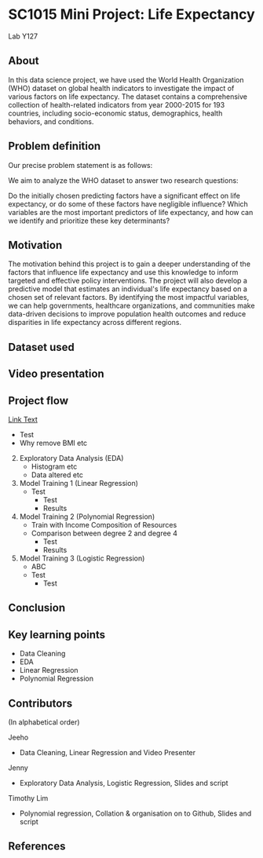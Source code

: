 # SC1015 Mini Project: Life Expectancy
Lab Y127 
## About

In this data science project, we have used the World Health Organization (WHO) dataset on global health indicators to investigate the impact of various factors on life expectancy. The dataset contains a comprehensive collection of health-related indicators from year 2000-2015 for 193 countries, including socio-economic status, demographics, health behaviors, and conditions.

## Problem definition

Our precise problem statement is as follows:

We aim to analyze the WHO dataset to answer two research questions:

Do the initially chosen predicting factors have a significant effect on life expectancy, or do some of these factors have negligible influence?
Which variables are the most important predictors of life expectancy, and how can we identify and prioritize these key determinants?

## Motivation

The motivation behind this project is to gain a deeper understanding of the factors that influence life expectancy and use this knowledge to inform targeted and effective policy interventions. The project will also develop a predictive model that estimates an individual's life expectancy based on a chosen set of relevant factors. By identifying the most impactful variables, we can help governments, healthcare organizations, and communities make data-driven decisions to improve population health outcomes and reduce disparities in life expectancy across different regions.

## Dataset used


## Video presentation

## Project flow
[Link Text](http://www.example.com "1. Data cleaning")
   - Test
   - Why remove BMI etc
2. Exploratory Data Analysis (EDA)
   - Histogram etc
   - Data altered etc
3. Model Training 1 (Linear Regression)
   - Test
     - Test
     - Results
4. Model Training 2 (Polynomial Regression)
   - Train with Income Composition of Resources
   - Comparison between degree 2 and degree 4
     - Test
     - Results
5. Model Training 3 (Logistic Regression)
   - ABC
   - Test
     - Test
## Conclusion

## Key learning points
- Data Cleaning
- EDA
- Linear Regression 
- Polynomial Regression
## Contributors
(In alphabetical order)

Jeeho
- Data Cleaning, Linear Regression and Video Presenter 

Jenny
- Exploratory Data Analysis, Logistic Regression, Slides and script

Timothy Lim
- Polynomial regression, Collation & organisation on to Github, Slides and script
## References
